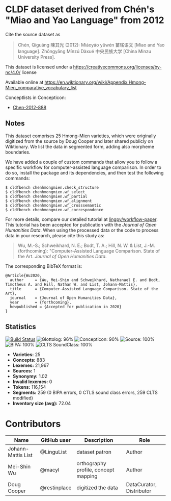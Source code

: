 # CLDF dataset derived from Chén's "Miao and Yao Language" from 2012

Cite the source dataset as

> Chén, Qíguāng 陳其光 (2012): Miáoyáo yǔwén 苗瑤语文 [Miao and Yao language]. Zhōngyāng Mínzú Dàxué 中央民族大学 [China Minzu University Press].

This dataset is licensed under a https://creativecommons.org/licenses/by-nc/4.0/ license

Available online at https://en.wiktionary.org/wiki/Appendix:Hmong-Mien_comparative_vocabulary_list


Conceptlists in Concepticon:
- [Chen-2012-888](https://concepticon.clld.org/contributions/Chen-2012-888)
## Notes

This dataset comprises 25 Hmong-Mien varieties, which were originally digitized from the source by Doug Cooper and later shared publicly on Wiktionary. We list the data in segmented form, adding also morpheme boundaries.

We have added a couple of custom commands that allow you to follow a specific workflow for computer-assisted language comparison. In order to do so, install the package and its dependencies, and then test the following commands:

```
$ cldfbench chenhmongmien.check_structure 
$ cldfbench chenhmongmien.wf_select
$ cldfbench chenhmongmien.wf_partial
$ cldfbench chenhmongmien.wf_alignment
$ cldfbench chenhmongmien.wf_crosssemantic
$ cldfbench chenhmongmien.wf_correspondence
```

For more details, compare our detailed tutorial at [lingpy/workflow-paper](https://github.com/lingpy/workflow-paper). This tutorial has been accepted for publication with the *Journal of Open Humanities Data*. When using the processed data or the code to process data in your research, please cite this study as:

> Wu, M.-S.; Schweikhard, N. E.; Bodt, T. A.; Hill, N. W. & List, J.-M. (forthcoming): "Computer-Assisted Language Comparison. State of the Art. *Journal of Open Humanities Data*. 

The corresponding BibTeX format is:

```
@Article{Wu2020,
  author     = {Wu, Mei-Shin and Schweikhard, Nathanael E. and Bodt, Timotheus A. and Hill, Nathan W. and List, Johann-Mattis},
  title      = {Computer-Assisted Language Comparison. State of the Art},
  journal    = {Journal of Open Humanities Data},
  year       = {forthcoming},
  howpublished = {Accepted for publication in 2020}
}
```




## Statistics


[![Build Status](https://travis-ci.org/lexibank/chenhmongmien.svg?branch=master)](https://travis-ci.org/lexibank/chenhmongmien)
![Glottolog: 96%](https://img.shields.io/badge/Glottolog-96%25-green.svg "Glottolog: 96%")
![Concepticon: 90%](https://img.shields.io/badge/Concepticon-90%25-green.svg "Concepticon: 90%")
![Source: 100%](https://img.shields.io/badge/Source-100%25-brightgreen.svg "Source: 100%")
![BIPA: 100%](https://img.shields.io/badge/BIPA-100%25-brightgreen.svg "BIPA: 100%")
![CLTS SoundClass: 100%](https://img.shields.io/badge/CLTS%20SoundClass-100%25-brightgreen.svg "CLTS SoundClass: 100%")

- **Varieties:** 25
- **Concepts:** 883
- **Lexemes:** 21,967
- **Sources:** 1
- **Synonymy:** 1.02
- **Invalid lexemes:** 0
- **Tokens:** 116,154
- **Segments:** 259 (0 BIPA errors, 0 CTLS sound class errors, 259 CLTS modified)
- **Inventory size (avg):** 72.04

# Contributors

Name               | GitHub user  | Description                          | Role
---                | ---          | ---                                  | ---
Johann-Mattis List | @LinguList   | dataset patron                       | Author
Mei-Shin Wu        | @macyl       | orthography profile, concept mapping | Author
Doug Cooper        | @restinplace | digitized the data                   | DataCurator, Distributor


